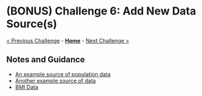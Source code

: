 # (BONUS) Challenge 6: Add New Data Source(s)

[< Previous Challenge](./05-data-masking.md) - **[Home](../README.md)** - [Next Challenge >](./07-ml.md)


## Notes and Guidance
- [An example source of population data](https://en.wikipedia.org/wiki/List_of_countries_by_population_(United_Nations))
- [Another example source of data](https://www.numbeo.com/health-care/rankings_by_country.jsp)
- [BMI Data](https://en.wikipedia.org/wiki/List_of_countries_by_body_mass_index)